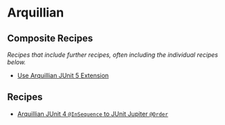 # Arquillian

## Composite Recipes

_Recipes that include further recipes, often including the individual recipes below._

* [Use Arquillian JUnit 5 Extension](./arquillianjunit4toarquillianjunit5.md)

## Recipes

* [Arquillian JUnit 4 `@InSequence` to JUnit Jupiter `@Order`](./replacearquillianinsequenceannotation.md)


